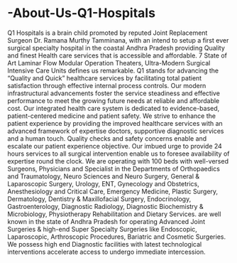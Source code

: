 # -About-Us-Q1-Hospitals
 Q1 Hospitals is a brain child promoted by reputed Joint Replacement Surgeon Dr. Ramana Murthy Tamminana, with an intend to setup a first ever surgical specialty hospital in the coastal Andhra Pradesh providing Quality and finest Health care services that is accessible and affordable. 7 State of Art Laminar Flow Modular Operation Theaters, Ultra-Modern Surgical Intensive Care Units defines us remarkable. Q1 stands for advancing the “Quality and Quick” healthcare services by facilitating total patient satisfaction through effective internal process controls. Our modern infrastructural advancements foster the service steadiness and effective performance to meet the growing future needs at reliable and affordable cost.  Our integrated health care system is dedicated to evidence-based, patient-centered medicine and patient safety. We strive to enhance the patient experience by providing the improved healthcare services with an advanced framework of expertise doctors, supportive diagnostic services and a human touch. Quality checks and safety concerns enable and escalate our patient experience objective.  Our imbued urge to provide 24 hours services to all surgical intervention enable us to foresee availability of expertise round the clock. We are operating with 100 beds with well-versed Surgeons, Physicians and Specialist in the Departments of Orthopaedics and Traumatology, Neuro Sciences and Neuro Surgery, General &amp; Laparoscopic Surgery, Urology, ENT, Gynecology and Obstetrics, Anesthesiology and Critical Care, Emergency Medicine, Plastic Surgery, Dermatology, Dentistry &amp; Maxillofacial Surgery, Endocrinology, Gastroenterology, Diagnostic Radiology, Diagnostic Biochemistry &amp; Microbiology, Physiotherapy Rehabilitation and Dietary Services.  are well known in the state of Andhra Pradesh for operating Advanced Joint Surgeries &amp; high-end Super Specialty Surgeries like Endoscopic, Laparoscopic, Arthroscopic Procedures, Bariatric and Cosmetic Surgeries. We possess high end Diagnostic facilities with latest technological interventions accelerate access to undergo immediate intercession.
